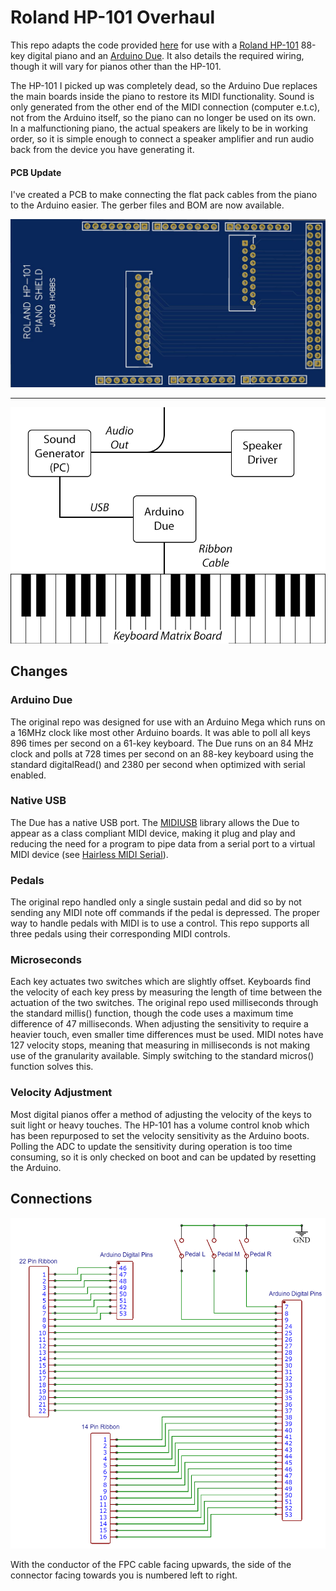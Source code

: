 # Roland HP-101 Overhaul
This repo adapts the code provided [here](https://github.com/oxesoft/keyboardscanner) for use with a [Roland HP-101](https://www.roland.com/nz/products/hp-101/) 88-key digital piano and an [Arduino Due](https://www.arduino.cc/en/Guide/ArduinoDue). It also details the required wiring, though it will vary for pianos other than the HP-101.

The HP-101 I picked up was completely dead, so the Arduino Due replaces the main boards inside the piano to restore its MIDI functionality. Sound is only generated from the other end of the MIDI connection (computer e.t.c), not from the Arduino itself, so the piano can no longer be used on its own. In a malfunctioning piano, the actual speakers are likely to be in working order, so it is simple enough to connect a speaker amplifier and run audio back from the device you have generating it.

#### PCB Update
I've created a PCB to make connecting the flat pack cables from the piano to the Arduino easier. The gerber files and BOM are now available.

![Overview](https://raw.githubusercontent.com/hobbsjacob/keyboardscanner/master/PCB/PCB.JPG)

---
![Overview](https://raw.githubusercontent.com/hobbsjacob/keyboardscanner/master/overview.png)


## Changes 
### Arduino Due

The original repo was designed for use with an Arduino Mega which runs on a 16MHz clock like most other Arduino boards. It was able to poll all keys 896 times per second on a 61-key keyboard. The Due runs on an 84 MHz clock and polls at 728 times per second on an 88-key keyboard using the standard digitalRead() and 2380 per second when optimized with serial enabled.

### Native USB

The Due has a native USB port. The [MIDIUSB](https://github.com/arduino-libraries/MIDIUSB) library allows the Due to appear as a class compliant MIDI device, making it plug and play and reducing the need for a program to pipe data from a serial port to a virtual MIDI device (see [Hairless MIDI Serial](https://projectgus.github.io/hairless-midiserial/)).

### Pedals

The original repo handled only a single sustain pedal and did so by not sending any MIDI note off commands if the pedal is depressed. The proper way to handle pedals with MIDI is to use a control. This repo supports all three pedals using their corresponding MIDI controls.


### Microseconds

Each key actuates two switches which are slightly offset. Keyboards find the velocity of each key press by measuring the length of time between the actuation of the two switches. The original repo used milliseconds through the standard millis() function, though the code uses a maximum time difference of 47 milliseconds. When adjusting the sensitivity to require a heavier touch, even smaller time differences must be used. MIDI notes have 127 velocity stops, meaning that measuring in milliseconds is not making use of the granularity available. Simply switching to the standard micros() function solves this.


### Velocity Adjustment

Most digital pianos offer a method of adjusting the velocity of the keys to suit light or heavy touches. The HP-101 has a volume control knob which has been repurposed to set the velocity sensitivity as the Arduino boots. Polling the ADC to update the sensitivity during operation is too time consuming, so it is only checked on boot and can be updated by resetting the Arduino.



## Connections


![Schematic](https://raw.githubusercontent.com/hobbsjacob/keyboardscanner/master/schematic.png)

With the conductor of the FPC cable facing upwards, the side of the connector facing towards you is numbered left to right.